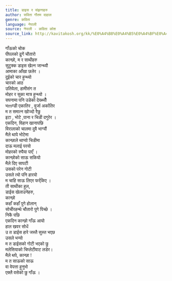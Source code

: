 ```yaml
---
title: डाइस र संझनाहरु
author: सविता गौतम दाहाल
genre: कविता
language: नेपाली
source: नेपाली - कविता कोश
source_link: http://kavitakosh.org/kk/%E0%A4%B8%E0%A4%B5%E0%A4%BF%E0%A4%A4%E0%A4%BE_%E0%A4%97%E0%A5%8C%E0%A4%A4%E0%A4%AE_%E0%A4%A6%E0%A4%BE%E0%A4%B9%E0%A4%BE%E0%A4%B2
---
```


गाँऊको चोक  
पीपलको ढुगें चौतारो  
कान्छो, म र साथीहरु  
सुटुक्क डाइस खेल्न जान्थ्यौ  
आमाका आँखा छलेर ।  
दुईको चार हुन्थ्यो  
चारको आठ  
उतिवेला, हामीसंग त  
मोहर र सुका मात्र हुन्थ्यो ।  
सपनामा पनि उडेको देख्थ्यौँ  
भmण्डी एकातिर , वुर्जा अर्कातिर  
म त समात्न खोज्दो रैछु  
इटा , भोटे ,पाना र चिडी दगुरेर ।  
एकदिन, विहान खानापछि  
विरालाको चालमा दुवै भाग्यौं  
मैले थापे भोटेमा  
कान्छाले थाप्यो चिडीमा  
दाऊ मलाई परयो  
मोहरको रुपैया पाएँ ।  
कान्छोको साऊ सकियो  
मैले दिए सापटी  
उसको परेन गोटी  
उसले त्यो पनि हारयो  
म चाहि साऊ लिएर फर्र्किए ।  
ती साथीका हुल,  
डाईस खेलाउनेहरु,  
कान्छो  
कहाँ कहाँ पुगे होलान्  
सोचीरहन्थे चौतारो पुगे पिच्छे ।  
निकै पछि  
एकदिन कान्छो गाँऊ आयो  
हाल खवर सोधें  
उ त डाईस हारे जस्तै सुस्त भएछ  
उसले भन्यो  
म त डाईसको गोटी भएको छु  
मलेसियाको चिप्लेटीवाट लडेर।  
मैले थपे, कान्छा !  
म त साऊको साऊ  
वा वेपत्ता हुनुभो  
एक्लै वसेको छु गाँऊ ।
